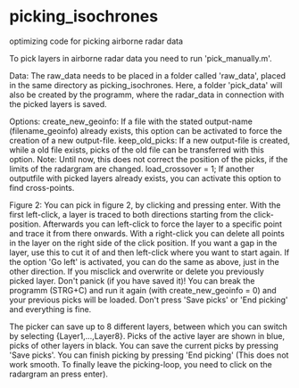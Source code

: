 # picking_isochrones
optimizing code for picking airborne radar data

To pick layers in airborne radar data you need to run 'pick_manually.m'.

Data:
The raw_data needs to be placed in a folder called 'raw_data', placed in the same directory as picking_isochrones.
Here, a folder 'pick_data' will also be created by the programm, where the radar_data in connection with the picked layers is saved.

Options:
create_new_geoinfo: If a file with the stated output-name (filename_geoinfo) already exists, this option can be activated to force the creation of a new output-file.
keep_old_picks: If a new output-file is created, while a old file exists, picks of the old file can be transferred with this option. Note: Until now, this does not correct the position of the picks, if the limits of the radargram are changed.
load_crossover = 1; If another outputfile with picked layers already exists, you can activate this option to find cross-points.

Figure 2:
You can pick in figure 2, by clicking and pressing enter. With the first left-click, a layer is traced to both directions starting from the click-position.
Afterwards you can left-click to force the layer to a specific point and trace it from there onwards.
With a right-click you can delete all points in the layer on the right side of the click position. If you want a gap in the layer, use this to cut it of and then left-click where you want to start again.
If the option 'Go left' is activated, you can do the same as above, just in the other direction.
If you misclick and overwrite or delete you previously picked layer. Don't panick (if you have saved it)! You can break the programm (STRG+C) and run it again (with create_new_geoinfo = 0) and your previous picks will be loaded. Don't press 'Save picks' or 'End picking' and everything is fine. 

The picker can save up to 8 different layers, between which you can switch by selecting {Layer1,...,Layer8}. Picks of the active layer are shown in blue, picks of other layers in black.
You can save the current picks by pressing 'Save picks'.
You can finish picking by pressing 'End picking' (This does not work smooth. To finally leave the picking-loop, you need to click on the radargram an press enter).
